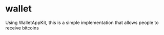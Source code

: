 # wallet
Using WalletAppKit, this is a simple implementation that allows people to receive bitcoins
